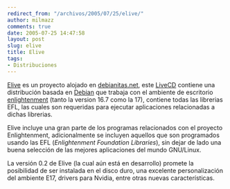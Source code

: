 ```yaml
---
redirect_from: "/archivos/2005/07/25/elive/"
author: milmazz
comments: true
date: 2005-07-25 14:47:58
layout: post
slug: elive
title: Elive
tags:
- Distribuciones
---
```


[Elive](http://livecd.debianitas.net/) es un proyecto alojado en [debianitas.net](http://debianitas.net/), este [LiveCD](http://es.wikipedia.org/wiki/LiveCD) contiene una distribución basada en [Debian](http://www.debian.org) que trabaja con el ambiente de escritorio [enlightenment](http://www.enlightenment.org/) (tanto la version 16.7 como la 17), contiene todas las librerias EFL, las cuales son requeridas para ejecutar aplicaciones relacionadas a dichas librerias.

Elive incluye una gran parte de los programas relacionados con el proyecto Enlightenment, adicionalmente se incluyen aquellos que son programados usando las EFL (_Enlightenment Foundation Libraries_), sin dejar de lado una buena selección de las mejores aplicaciones del mundo GNU/Linux.

La versión 0.2 de Elive (la cual aún está en desarrollo) promete la posibilidad de ser instalada en el disco duro, una excelente personalización del ambiente E17, drivers para Nvidia, entre otras nuevas características.
